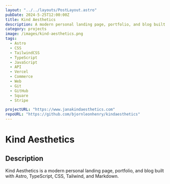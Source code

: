 ```yaml
---
layout: "../../layouts/PostLayout.astro"
pubDate: 2024-5-25T12:00:00Z
title: Kind Aesthetics
description: A modern personal landing page, portfolio, and blog built with Astro, TypeScript, CSS, Tailwind, and Markdown.
category: projects
image: /images/kind-aesthetics.png
tags:
  - Astro
  - CSS
  - TailwindCSS
  - TypeScript
  - JavaScript
  - API
  - Vercel
  - Commerce
  - Web
  - Git
  - GitHub
  - Square
  - Stripe

projectURL: "https://www.janakindaesthetics.com"
repoURL: "https://github.com/bjornleonhenry/kindaesthetics"
---
```


# Kind Aesthetics

## Description

Kind Aesthetics is a modern personal landing page, portfolio, and blog built with Astro, TypeScript, CSS, Tailwind, and Markdown.
